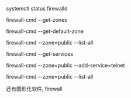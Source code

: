 systemctl status firewalld

firewall-cmd --get-zones

firewall-cmd --get-default-zone

firewall-cmd --zone=public --list-all

firewall-cmd --get-services

firewall-cmd --zone=public --add-service=telnet

firewall-cmd --zone=public --list-all

还有图形化软件, firewall
